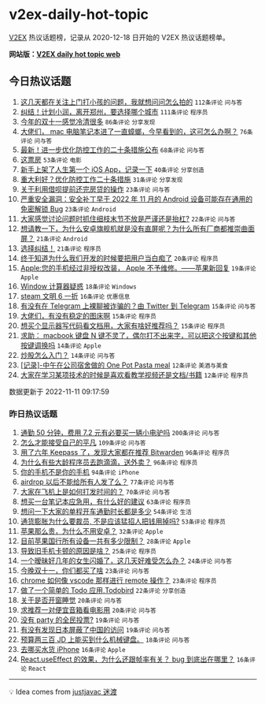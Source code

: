 # v2ex-daily-hot-topic

[V2EX](https://www.v2ex.com/) 热议话题榜，记录从 2020-12-18 日开始的 V2EX 热议话题榜单。

**网站版：[V2EX daily hot topic web](https://boojack.github.io/v2ex-daily-hot-topic-web/)**

## 今日热议话题

<!-- TODAY BEGIN -->

1. [这几天都在关注上门打小孩的问题，我就想问问怎么拍的](https://www.v2ex.com/t/894334) `112条评论` `问与答`
1. [纠结！计划小润，离开郑州，要选择哪个城市](https://www.v2ex.com/t/894413) `111条评论` `程序员`
1. [今年的双十一感觉冷清很多](https://www.v2ex.com/t/894339) `86条评论` `分享发现`
1. [大佬们， mac 电脑笔记本进了一直蟑螂，今早看到的，这可怎么办啊？](https://www.v2ex.com/t/894331) `76条评论` `问与答`
1. [最新！进一步优化防控工作的二十条措施公布](https://www.v2ex.com/t/894482) `68条评论` `问与答`
1. [这票房](https://www.v2ex.com/t/894352) `53条评论` `电影`
1. [新手上架了人生第一个 iOS App，记录一下](https://www.v2ex.com/t/894389) `40条评论` `分享创造`
1. [重大利好？优化防控工作二十条措施](https://www.v2ex.com/t/894486) `31条评论` `分享发现`
1. [关于利用借呗提前还完房贷的操作](https://www.v2ex.com/t/894456) `23条评论` `问与答`
1. [严重安全漏洞：安全补丁早于 2022 年 11 月的 Android 设备可能存在通用的免密解锁 Bug](https://www.v2ex.com/t/894437) `23条评论` `Android`
1. [大家感觉讨论问题时抓住细枝末节不放是严谨还是抬杠?](https://www.v2ex.com/t/894416) `22条评论` `问与答`
1. [想请教一下，为什么安卓旗舰机就是没有直屏呢？为什么所有厂商都推崇曲面屏？](https://www.v2ex.com/t/894425) `21条评论` `Android`
1. [选择纠结！](https://www.v2ex.com/t/894390) `21条评论` `程序员`
1. [终于知道为什么我们开发的时候要把用户当白痴了](https://www.v2ex.com/t/894527) `20条评论` `程序员`
1. [Apple:您的手机经过非授权改装， Apple 不予维修。——苹果新回复](https://www.v2ex.com/t/894488) `19条评论` `Apple`
1. [Window 计算器疑惑](https://www.v2ex.com/t/894432) `18条评论` `Windows`
1. [steam 文明 6 一折](https://www.v2ex.com/t/894465) `16条评论` `优惠信息`
1. [有没有在 Telegram 上裸聊被诈骗的？由 Twitter 到 Telegram](https://www.v2ex.com/t/894501) `15条评论` `问与答`
1. [大佬们，有没有稳定的图床啊](https://www.v2ex.com/t/894424) `15条评论` `程序员`
1. [想买个显示器写代码看文档用，大家有啥好推荐吗？](https://www.v2ex.com/t/894342) `15条评论` `程序员`
1. [求助： macbook 键盘 N 键不灵了，偶尔打不出来字，可以把这个按键和其他按键调换吗](https://www.v2ex.com/t/894479) `14条评论` `Apple`
1. [炒股怎么入门？](https://www.v2ex.com/t/894399) `14条评论` `问与答`
1. [[记录]-中午在公司宿舍做的 One Pot Pasta meal](https://www.v2ex.com/t/894474) `12条评论` `美酒与美食`
1. [大家在学习某项技术的时候是喜欢看教学视频还是文档/书籍](https://www.v2ex.com/t/894381) `12条评论` `程序员`

数据更新于 2022-11-11 09:17:59

<!-- TODAY END -->

### 昨日热议话题

<!-- YESTERDAY BEGIN -->

1. [通勤 50 分钟，费用 7.2 元有必要买一辆小电驴吗](https://www.v2ex.com/t/894028) `200条评论` `问与答`
1. [怎么才能接受自己的平凡](https://www.v2ex.com/t/894016) `109条评论` `问与答`
1. [用了六年 Keepass 了，发现大家都在推荐 Bitwarden](https://www.v2ex.com/t/894022) `96条评论` `程序员`
1. [为什么有些大龄程序员去跑滴滴，送外卖？](https://www.v2ex.com/t/894161) `96条评论` `程序员`
1. [你的手机不是你的手机](https://www.v2ex.com/t/894105) `94条评论` `iPhone`
1. [airdrop 以后不能给所有人发了么？](https://www.v2ex.com/t/894044) `77条评论` `问与答`
1. [大家在飞机上是如何打发时间的？](https://www.v2ex.com/t/894050) `70条评论` `问与答`
1. [想买一台笔记本应急用，有什么好的建议](https://www.v2ex.com/t/894036) `63条评论` `程序员`
1. [想问一下大家的单程开车通勤时长都是多少](https://www.v2ex.com/t/894152) `54条评论` `生活`
1. [通货膨胀为什么要裁员, 不是应该猛招人把钱用掉吗?](https://www.v2ex.com/t/894092) `53条评论` `程序员`
1. [苹果那么贵，为什么不用安卓？](https://www.v2ex.com/t/894244) `32条评论` `Apple`
1. [目前苹果国行所有设备一共有多少限制？](https://www.v2ex.com/t/894249) `28条评论` `Apple`
1. [导致旧手机卡顿的原因是啥？](https://www.v2ex.com/t/894264) `25条评论` `程序员`
1. [一个暧昧好几年的女生闪婚了，这几天好难受怎么办？](https://www.v2ex.com/t/894201) `24条评论` `问与答`
1. [今晚双十一，你们都买了啥](https://www.v2ex.com/t/894263) `23条评论` `问与答`
1. [chrome 如何像 vscode 那样进行 remote 操作？](https://www.v2ex.com/t/894193) `23条评论` `程序员`
1. [做了一个简单的 Todo 应用,Todobird](https://www.v2ex.com/t/894096) `22条评论` `分享创造`
1. [关于是否开窗睡觉](https://www.v2ex.com/t/894061) `20条评论` `问与答`
1. [求推荐一对便宜音箱看电影用](https://www.v2ex.com/t/894054) `20条评论` `问与答`
1. [没有 party 的全民投票?](https://www.v2ex.com/t/894229) `19条评论` `问与答`
1. [有没有发现日本屏蔽了中国的访问](https://www.v2ex.com/t/894100) `19条评论` `问与答`
1. [预算两三百 JD 上能买到什么机械键盘。](https://www.v2ex.com/t/894221) `18条评论` `问与答`
1. [去哪买水货 iPhone](https://www.v2ex.com/t/894112) `16条评论` `Apple`
1. [React.useEffect 的效果，为什么还跟帧率有关？ bug 到底出在哪里？](https://www.v2ex.com/t/894109) `16条评论` `React`

<!-- YESTERDAY END -->

---

💡 Idea comes from [justjavac 迷渡](https://github.com/justjavac/)
